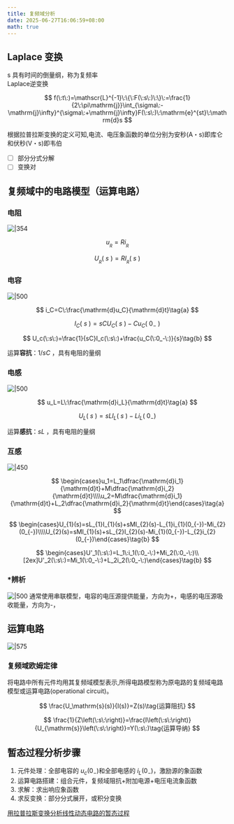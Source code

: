 ```yaml
---
title: 复频域分析
date: 2025-06-27T16:06:59+08:00
math: true
---
```


## Laplace 变换

s 具有时间的倒量纲，称为复频率  
Laplace逆变换  

$$
 f(\:t\:)=\mathscr{L}^{-1}\:\{\:F(\:s\:)\:\}\:=\frac{1}{2\:\pi\mathrm{j}}\int_{\sigma\:-\mathrm{j}\infty}^{\sigma\:+\mathrm{j}\infty}F(\:s\:)\:\mathrm{e}^{st}\:\mathrm{d}s
$$

根据拉普拉斯变换的定义可知,电流、电压象函数的单位分别为安秒(A・s)即库仑和伏秒(V・s)即韦伯
- [ ] 部分分式分解
- [ ] 变换对

## 复频域中的电路模型（运算电路）  

### 电阻  

![|354](https://huarenjianimg.oss-cn-nanjing.aliyuncs.com/image/20250627202738681.png)

$$
 u_{_R}=Ri_{_R} \tag{a}
$$

$$
 U_{_R}(\:s\:)=RI_{_R}(\:s\:)\tag{b}
$$

### 电容  

![|500](https://huarenjianimg.oss-cn-nanjing.aliyuncs.com/image/20250627203101621.png)

$$
 i_C=C\:\frac{\mathrm{d}u_C}{\mathrm{d}t}\tag{a}
$$

$$
 I_C(\:s\:)=sCU_C(\:s\:)-Cu_C(\:0_-\:)\tag{c}
$$

$$
 U_c(\:s\:)=\frac{1}{sC}I_c(\:s\:)+\frac{u_C(\:0_-\:)}{s}\tag{b}
$$

运算**容抗**：$1/sC$ ，具有电阻的量纲

### 电感  

![|500](https://huarenjianimg.oss-cn-nanjing.aliyuncs.com/image/20250627210532194.png)

$$
 u_L=L\:\frac{\mathrm{d}i_L}{\mathrm{d}t}\tag{a}
$$

$$
 U_{L}(\:s\:)=sLI_{L}(\:s\:)-Li_{L}(\:0_{-})
$$

运算**感抗**：$sL$ ，具有电阻的量纲  

### 互感  

![|450](https://huarenjianimg.oss-cn-nanjing.aliyuncs.com/image/20250627212519927.png)

$$
 \begin{cases}u_1=L_1\dfrac{\mathrm{d}i_1}{\mathrm{d}t}+M\dfrac{\mathrm{d}i_2}{\mathrm{d}t}\\\\u_2=M\dfrac{\mathrm{d}i_1}{\mathrm{d}t}+L_2\dfrac{\mathrm{d}i_2}{\mathrm{d}t}\end{cases}\tag{a}
$$

$$
 \begin{cases}U_{1}(s)=sL_{1}I_{1}(s)+sMI_{2}(s)-L_{1}i_{1}(0_{-})-Mi_{2}(0_{-})\\\\U_{2}(s)=sMI_{1}(s)+sL_{2}I_{2}(s)-Mi_{1}(0_{-})-L_{2}i_{2}(0_{-})\end{cases}\tag{b}
$$

$$
\begin{cases}U'_1(\:s\:)=L_1\:i_1(\:0_-\:)+Mi_2(\:0_-\:)\\[2ex]U'_2(\:s\:)=Mi_1(\:0_-\:)+L_2i_2(\:0_-\:)\end{cases}\tag{b}
$$

### \*辨析  

![|500](https://huarenjianimg.oss-cn-nanjing.aliyuncs.com/image/20250628152135572.png)
通常使用串联模型，电容的电压源提供能量，方向为+，电感的电压源吸收能量，方向为-，

## 运算电路  

![|575](https://huarenjianimg.oss-cn-nanjing.aliyuncs.com/image/20250628152730718.png)  

### 复频域欧姆定律

将电路中所有元件均用其复频域模型表示,所得电路模型称为原电路的复频域电路模型或运算电路(operational circuit)。  

$$
 \frac{U_\mathrm{s}(s)}{I(s)}=Z(s)\tag{运算阻抗}
$$

$$
 \frac{1}{Z\left(\:s\:\right)}=\frac{I\left(\:s\:\right)}{U_{\mathrm{s}}\left(\:s\:\right)}=Y(\:s\:)\tag{运算导纳}
$$

## 暂态过程分析步骤  

1. 元件处理：$\text{全部电容的 }u_c(0_-)\text{和全部电感的 }i_L(0_-)$，激励源的象函数
2. 运算电路搭建：组合元件，复频域阻抗+附加电源+电压电流象函数
3. 求解：求出响应象函数
4. 求反变换：部分分式展开，或积分变换

[用拉普拉斯变换分析线性动态电路的暂态过程](例题集/用拉普拉斯变换分析线性动态电路的暂态过程.md)  

